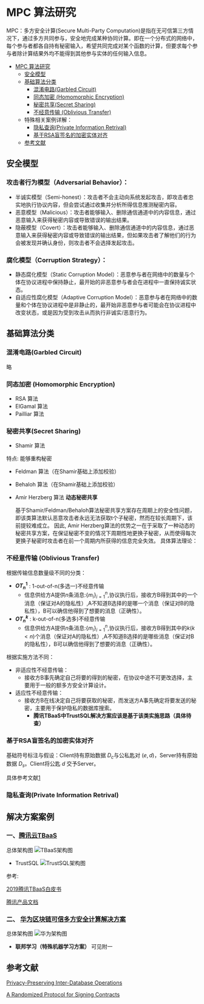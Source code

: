 # MPC 算法研究

MPC：多方安全计算(Secure Multi-Party Computation)是指在无可信第三方情况下，通过多方共同参与，安全地完成某种协同计算。即在一个分布式的网络中，每个参与者都各自持有秘密输入，希望共同完成对某个函数的计算，但要求每个参与者除计算结果外均不能得到其他参与实体的任何输入信息。

- [MPC 算法研究](#mpc-算法研究) 
  - [安全模型](#安全模型)
  - [基础算法分类](#基础算法分类)
    - [混淆电路(Garbled Circuit)](#混淆电路garbled-circuit)
    - [同态加密 (Homomorphic Encryption)](#同态加密-homomorphic-encryption)
    - [秘密共享(Secret Sharing)](#秘密共享secret-sharing)
    - [不经意传输 (Oblivious Transfer)](#不经意传输-oblivious-transfer)
  - 特殊相关案例详解：
    - [隐私查询(Private Information Retrival)](#隐私查询private-information-retrival)
    - [基于RSA盲签名的加密实体对齐](#rsa盲签名)  
  - [参考文献](#参考文献)

## 安全模型
### 攻击者行为模型（Adversarial Behavior）：
  - 半诚实模型（Semi-honest）：攻击者不会主动向系统发起攻击，即攻击者忠实地执行协议内容，但会尝试通过收集并分析所得信息推测秘密内容。
  - 恶意模型（Malicious）：攻击者能够输入、删除通信通道中的内容信息，通过恶意输入来获得秘密内容或导致错误的输出结果。
  - 隐蔽模型（Covert）：攻击者能够输入、删除通信通道中的内容信息，通过恶意输入来获得秘密内容或导致错误的输出结果，但如果攻击者了解他们的行为会被发现并确认身份，则攻击者不会选择发起攻击。
### 腐化模型（Corruption Strategy）：
  - 静态腐化模型（Static Corruption Model）：恶意参与者在网络中的数量与个体在协议进程中保持静止，最开始的非恶意参与者会在进程中一直保持诚实状态。
  - 自适应性腐化模型（Adaptive Corruption Model）：恶意参与者在网络中的数量和个体在协议进程中是非静止的，最开始非恶意参与者可能会在协议进程中改变状态，或是因为受到攻击从而执行非诚实/恶意行为。

## 基础算法分类

### 混淆电路(Garbled Circuit)

略

### 同态加密 (Homomorphic Encryption)

- RSA 算法
- ElGamal 算法
- Pailliar 算法

### 秘密共享(Secret Sharing)

- Shamir 算法

特点: 能够重构秘密

- Feldman 算法（在Shamir基础上添加校验）
- Behaloh 算法（在Shamir基础上添加校验）
- Amir Herzberg 算法 **动态秘密共享**

  基于Shamir/Feldman/Behaloh算法秘密共享方案存在周期上的安全性问题，即该类算法默认恶意攻击者永远无法获取t个子秘密，然而在较长周期下，该前提较难成立。
  因此, Amir Herzberg算法的优势之一在于采取了一种动态的秘密共享方案，在保证秘密不变的情况下周期性地更换子秘密，从而使得每次更换子秘密时攻击者在前一个周期内所获得的信息完全失效。
  具体算法理论：
  
### 不经意传输 (Oblivious Transfer)

根据传输信息数量级不同的分类：

- **$OT_{n}^1$** : 1-out-of-n(多选一)不经意传输
  - 信息供给方A提供$n$条消息:$\{m_{i}\}_{i=1}^n$,协议执行后，接收方B得到其中的一个消息（保证对A的隐私性）,A不知道B选择的是哪一个消息（保证对B的隐私性），B可以确信他得到了想要的消息（正确性）。
- **$OT_{n}^k$** : k-out-of-n(多选多)不经意传输
  - 信息供给方A提供$n$条消息:$\{m_{i}\}_{i=1}^n$,协议执行后，接收方B得到其中的$k(k<n)$个消息（保证对A的隐私性）,A不知道B选择的是哪些消息（保证对B的隐私性），B可以确信他得到了想要的消息（正确性）。

根据实施方法不同：

- 非适应性不经意传输：
  - 接收方B事先确定自己将要的得到的秘密，在协议中途不可更改选择，主要用于一般的额多方安全计算设计。
- 适应性不经意传输：
  - 接收方B在线决定自己将要获取的秘密，而发送方A事先确定将要发送的秘密，主要用于保护隐私的数据库搜索。  
    - __腾讯TBaaS中TrustSQL解决方案应该是基于该类实施思路（具体待查）__

### 基于RSA盲签名的加密实体对齐

基础符号标注与假设：Client持有原始数据 $D_c$与公私匙对 $(e, d)$，Server持有原始数据 $D_s$。Client将公匙 $d$ 交予Server。

具体参考文献[1](https://drum.lib.umd.edu/bitstream/handle/1903/1339/CS-TR-4564.pdf?sequence=1)

### 隐私查询(Private Information Retrival)

## 解决方案案例
### 一、[腾讯云TBaaS](https://cloud.tencent.com/product/tbaas/details)
总体架构图
![TBaaS架构图](案例-腾讯TBaaS-架构图.png)

- TrustSQL
![TrustSQL架构图](案例-腾讯TrustSQL-架构图.png)



参考: 

[2019腾讯TBaaS白皮书](https://main.qcloudimg.com/raw/55e6cfc4bf7df0e1a2f349204dbbcc32/2019%E8%85%BE%E8%AE%AF-%E5%8C%BA%E5%9D%97%E9%93%BE%E7%99%BD%E7%9A%AE%E4%B9%A6.pdf)

[腾讯产品文档](https://main.qcloudimg.com/raw/document/product/pdf/663_14010_cn.pdf)

### 二、 [华为区块链可信多方安全计算解决方案](https://www.huaweicloud.com/solution/blockchain-smpc.html)

总体架构图
![华为架构图](案例-华为-架构图.png)

- **联邦学习（特殊机器学习方案）** 可见附一

## 参考文献

[Privacy-Preserving Inter-Database Operations](https://drum.lib.umd.edu/bitstream/handle/1903/1339/CS-TR-4564.pdf?sequence=1)

[A Randomized Protocol for Signing Contracts](http://www.lix.polytechnique.fr/~catuscia/teaching/papers_and_books/SigningContracts.pdf)
